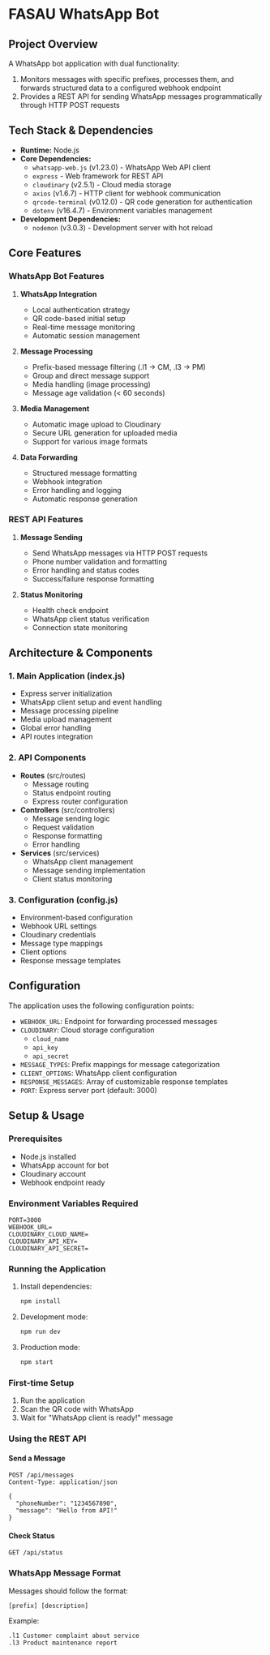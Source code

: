 # FASAU WhatsApp Bot

## Project Overview

A WhatsApp bot application with dual functionality:

1. Monitors messages with specific prefixes, processes them, and forwards structured data to a configured webhook endpoint
2. Provides a REST API for sending WhatsApp messages programmatically through HTTP POST requests

## Tech Stack & Dependencies

- **Runtime:** Node.js
- **Core Dependencies:**
  - `whatsapp-web.js` (v1.23.0) - WhatsApp Web API client
  - `express` - Web framework for REST API
  - `cloudinary` (v2.5.1) - Cloud media storage
  - `axios` (v1.6.7) - HTTP client for webhook communication
  - `qrcode-terminal` (v0.12.0) - QR code generation for authentication
  - `dotenv` (v16.4.7) - Environment variables management
- **Development Dependencies:**
  - `nodemon` (v3.0.3) - Development server with hot reload

## Core Features

### WhatsApp Bot Features

1. **WhatsApp Integration**

   - Local authentication strategy
   - QR code-based initial setup
   - Real-time message monitoring
   - Automatic session management

2. **Message Processing**

   - Prefix-based message filtering (.l1 -> CM, .l3 -> PM)
   - Group and direct message support
   - Media handling (image processing)
   - Message age validation (< 60 seconds)

3. **Media Management**

   - Automatic image upload to Cloudinary
   - Secure URL generation for uploaded media
   - Support for various image formats

4. **Data Forwarding**
   - Structured message formatting
   - Webhook integration
   - Error handling and logging
   - Automatic response generation

### REST API Features

1. **Message Sending**

   - Send WhatsApp messages via HTTP POST requests
   - Phone number validation and formatting
   - Error handling and status codes
   - Success/failure response formatting

2. **Status Monitoring**
   - Health check endpoint
   - WhatsApp client status verification
   - Connection state monitoring

## Architecture & Components

### 1. Main Application (index.js)

- Express server initialization
- WhatsApp client setup and event handling
- Message processing pipeline
- Media upload management
- Global error handling
- API routes integration

### 2. API Components

- **Routes** (src/routes)
  - Message routing
  - Status endpoint routing
  - Express router configuration
- **Controllers** (src/controllers)
  - Message sending logic
  - Request validation
  - Response formatting
  - Error handling
- **Services** (src/services)
  - WhatsApp client management
  - Message sending implementation
  - Client status monitoring

### 3. Configuration (config.js)

- Environment-based configuration
- Webhook URL settings
- Cloudinary credentials
- Message type mappings
- Client options
- Response message templates

## Configuration

The application uses the following configuration points:

- `WEBHOOK_URL`: Endpoint for forwarding processed messages
- `CLOUDINARY`: Cloud storage configuration
  - `cloud_name`
  - `api_key`
  - `api_secret`
- `MESSAGE_TYPES`: Prefix mappings for message categorization
- `CLIENT_OPTIONS`: WhatsApp client configuration
- `RESPONSE_MESSAGES`: Array of customizable response templates
- `PORT`: Express server port (default: 3000)

## Setup & Usage

### Prerequisites

- Node.js installed
- WhatsApp account for bot
- Cloudinary account
- Webhook endpoint ready

### Environment Variables Required

```env
PORT=3000
WEBHOOK_URL=
CLOUDINARY_CLOUD_NAME=
CLOUDINARY_API_KEY=
CLOUDINARY_API_SECRET=
```

### Running the Application

1. Install dependencies:

   ```bash
   npm install
   ```

2. Development mode:

   ```bash
   npm run dev
   ```

3. Production mode:
   ```bash
   npm start
   ```

### First-time Setup

1. Run the application
2. Scan the QR code with WhatsApp
3. Wait for "WhatsApp client is ready!" message

### Using the REST API

#### Send a Message

```http
POST /api/messages
Content-Type: application/json

{
  "phoneNumber": "1234567890",
  "message": "Hello from API!"
}
```

#### Check Status

```http
GET /api/status
```

### WhatsApp Message Format

Messages should follow the format:

```
[prefix] [description]
```

Example:

```
.l1 Customer complaint about service
.l3 Product maintenance report
```
